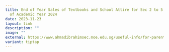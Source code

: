 ```yaml
---
title: End of Year Sales of Textbooks and School Attire for Sec 2 to 5 Students
  of Academic Year 2024
date: 2023-11-23
layout: link
description: ""
image: ""
external: https://www.ahmadibrahimsec.moe.edu.sg/useful-info/for-parents/booklist-stationery-list/
variant: tiptap
---
```

